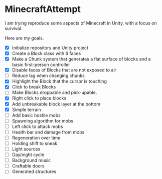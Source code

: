 # MinecraftAttempt
I am trying reproduce some aspects of Minecraft in Unity, with a focus on survival.

Here are my goals.
- [x] Initialize repository and Unity project
- [x] Create a Block class with 6 faces
- [x] Make a Chunk system that generates a flat surface of blocks and a basic first-person controller
- [x] Disable faces of Blocks that are not exposed to air
- [ ] Reduce lag when changing chunks
- [x] Highlight the Block that the cursor is touching
- [x] Click to break Blocks
- [ ] Make Blocks droppable and pick-upable.
- [x] Right click to place blocks
- [x] Add unbreakable block layer at the bottom
- [x] Simple terrain
- [ ] Add basic hostile mobs
- [ ] Spawning algorithm for mobs
- [ ] Left click to attack mobs
- [ ] Health bar and damage from mobs
- [ ] Regeneration over time
- [ ] Holding shift to sneak
- [ ] Light sources
- [ ] Day/night cycle
- [ ] Background music
- [ ] Craftable doors
- [ ] Generated structures
